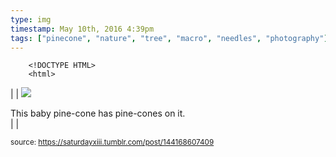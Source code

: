 ```yaml
---
type: img
timestamp: May 10th, 2016 4:39pm
tags: ["pinecone", "nature", "tree", "macro", "needles", "photography"]
---
```

        <!DOCTYPE HTML>
        <html>
  <head>
      <meta http-equiv="Content-Type" content="text/html; charset=utf-8"/>
      <link rel="stylesheet" type="text/css" href="../style.css"/>
  </head>
  <body>|  | <img src="https://saturdayxiii.github.io/media/144168607409.jpg"/>

This baby pine-cone has pine-cones on it.
<br/> |  |

  
<small>source: https://saturdayxiii.tumblr.com/post/144168607409</small>